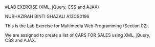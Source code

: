 #LAB EXERCISE (XML, jQuery, CSS and AJAX)

NURHAZIRAH BINTI GHAZALI
A13CS0196


This is the Lab Exercise for Multimedia Web Programming (Section 02).
 
We are assigned to create a list of CARS FOR SALES using XML, jQuery, CSS and AJAX.